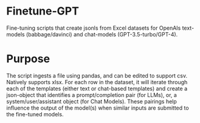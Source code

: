 # Finetune-GPT

Fine-tuning scripts that create jsonls from Excel datasets for OpenAIs text-models (babbage/davinci) and chat-models (GPT-3.5-turbo/GPT-4). 

# Purpose

The script ingests a file using pandas, and can be edited to support csv. Natively supports xlsx. For each row in the dataset, it will iterate through each of the templates (either text or chat-based templates) and create a json-object that identifies  a prompt/completion pair (for LLMs), or, a system/user/assistant object (for Chat Models). These pairings help influence the output of the model(s) when similar inputs are submitted to the fine-tuned models.
